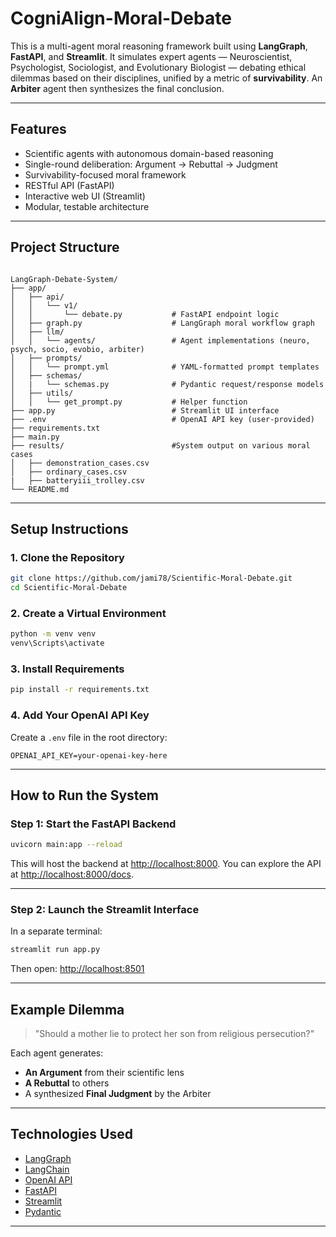 # CogniAlign-Moral-Debate

This is a multi-agent moral reasoning framework built using **LangGraph**, **FastAPI**, and **Streamlit**. It simulates expert agents — Neuroscientist, Psychologist, Sociologist, and Evolutionary Biologist — debating ethical dilemmas based on their disciplines, unified by a metric of **survivability**. An **Arbiter** agent then synthesizes the final conclusion.

---

## Features

- Scientific agents with autonomous domain-based reasoning
- Single-round deliberation: Argument → Rebuttal → Judgment
- Survivability-focused moral framework
- RESTful API (FastAPI)
- Interactive web UI (Streamlit)
- Modular, testable architecture

---

## Project Structure

```

LangGraph-Debate-System/
├── app/
│   ├── api/
│   │   └── v1/
│   │       └── debate.py           # FastAPI endpoint logic
│   ├── graph.py                    # LangGraph moral workflow graph
│   ├── llm/
│   │   └── agents/                 # Agent implementations (neuro, psych, socio, evobio, arbiter)
│   ├── prompts/
│   │   └── prompt.yml              # YAML-formatted prompt templates
│   ├── schemas/
│   |   └── schemas.py              # Pydantic request/response models
│   ├── utils/
│   │   └── get_prompt.py           # Helper function
├── app.py                          # Streamlit UI interface
├── .env                            # OpenAI API key (user-provided)
├── requirements.txt
├── main.py
├── results/                        #System output on various moral cases
│   ├── demonstration_cases.csv
│   ├── ordinary_cases.csv
|   ├── batteryiii_trolley.csv
└── README.md

````

---

## Setup Instructions

### 1. Clone the Repository

```bash
git clone https://github.com/jami78/Scientific-Moral-Debate.git
cd Scientific-Moral-Debate
````

### 2. Create a Virtual Environment

```bash
python -m venv venv
venv\Scripts\activate
```

### 3. Install Requirements

```bash
pip install -r requirements.txt
```

### 4. Add Your OpenAI API Key

Create a `.env` file in the root directory:

```
OPENAI_API_KEY=your-openai-key-here
```

---

## How to Run the System

### Step 1: Start the FastAPI Backend

```bash
uvicorn main:app --reload
```

This will host the backend at [http://localhost:8000](http://localhost:8000). You can explore the API at [http://localhost:8000/docs](http://localhost:8000/docs).

---

### Step 2: Launch the Streamlit Interface

In a separate terminal:

```bash
streamlit run app.py
```

Then open: [http://localhost:8501](http://localhost:8501)

---

## Example Dilemma

> "Should a mother lie to protect her son from religious persecution?"

Each agent generates:

* **An Argument** from their scientific lens
* **A Rebuttal** to others
* A synthesized **Final Judgment** by the Arbiter

---

## Technologies Used

* [LangGraph](https://github.com/langchain-ai/langgraph)
* [LangChain](https://www.langchain.com/)
* [OpenAI API](https://platform.openai.com/)
* [FastAPI](https://fastapi.tiangolo.com/)
* [Streamlit](https://streamlit.io/)
* [Pydantic](https://docs.pydantic.dev/)

---

